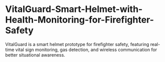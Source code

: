 # VitalGuard-Smart-Helmet-with-Health-Monitoring-for-Firefighter-Safety
VitalGuard is a smart helmet prototype for firefighter safety, featuring real-time vital sign monitoring, gas detection, and wireless communication for better situational awareness.
